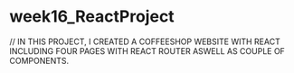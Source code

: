# week16_ReactProject

// IN THIS PROJECT, I CREATED A COFFEESHOP WEBSITE WITH REACT INCLUDING FOUR PAGES WITH REACT ROUTER ASWELL AS COUPLE OF COMPONENTS.
